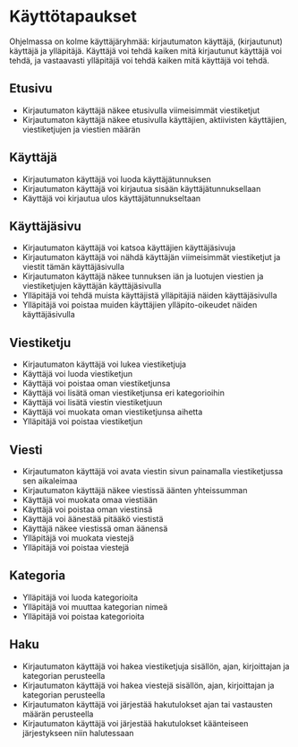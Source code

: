 # Käyttötapaukset

Ohjelmassa on kolme käyttäjäryhmää: kirjautumaton käyttäjä, (kirjautunut) käyttäjä ja ylläpitäjä. Käyttäjä voi tehdä kaiken mitä kirjautunut käyttäjä voi tehdä, ja vastaavasti ylläpitäjä voi tehdä kaiken mitä käyttäjä voi tehdä.

## Etusivu

* Kirjautumaton käyttäjä näkee etusivulla viimeisimmät viestiketjut
* Kirjautumaton käyttäjä näkee etusivulla käyttäjien, aktiivisten käyttäjien, viestiketjujen ja viestien määrän

## Käyttäjä

* Kirjautumaton käyttäjä voi luoda käyttäjätunnuksen
* Kirjautumaton käyttäjä voi kirjautua sisään käyttäjätunnuksellaan
* Käyttäjä voi kirjautua ulos käyttäjätunnukseltaan

## Käyttäjäsivu

* Kirjautumaton käyttäjä voi katsoa käyttäjien käyttäjäsivuja
* Kirjautumaton käyttäjä voi nähdä käyttäjän viimeisimmät viestiketjut ja viestit tämän käyttäjäsivulla
* Kirjautumaton käyttäjä näkee tunnuksen iän ja luotujen viestien ja viestiketjujen käyttäjän käyttäjäsivulla
* Ylläpitäjä voi tehdä muista käyttäjistä ylläpitäjiä näiden käyttäjäsivulla
* Ylläpitäjä voi poistaa muiden käyttäjien ylläpito-oikeudet näiden käyttäjäsivulla

## Viestiketju

* Kirjautumaton käyttäjä voi lukea viestiketjuja
* Käyttäjä voi luoda viestiketjun
* Käyttäjä voi poistaa oman viestiketjunsa
* Käyttäjä voi lisätä oman viestiketjunsa eri kategorioihin
* Käyttäjä voi lisätä viestin viestiketjuun
* Käyttäjä voi muokata oman viestiketjunsa aihetta
* Ylläpitäjä voi poistaa viestiketjun

## Viesti

* Kirjautumaton käyttäjä voi avata viestin sivun painamalla viestiketjussa sen aikaleimaa
* Kirjautumaton käyttäjä näkee viestissä äänten yhteissumman
* Käyttäjä voi muokata omaa viestiään
* Käyttäjä voi poistaa oman viestinsä
* Käyttäjä voi äänestää pitääkö viestistä
* Käyttäjä näkee viestissä oman äänensä
* Ylläpitäjä voi muokata viestejä
* Ylläpitäjä voi poistaa viestejä

## Kategoria

* Ylläpitäjä voi luoda kategorioita
* Ylläpitäjä voi muuttaa kategorian nimeä
* Ylläpitäjä voi poistaa kategorioita

## Haku

* Kirjautumaton käyttäjä voi hakea viestiketjuja sisällön, ajan, kirjoittajan ja kategorian perusteella
* Kirjautumaton käyttäjä voi hakea viestejä sisällön, ajan, kirjoittajan ja kategorian perusteella
* Kirjautumaton käyttäjä voi järjestää hakutulokset ajan tai vastausten määrän perusteella
* Kirjautumaton käyttäjä voi järjestää hakutulokset käänteiseen järjestykseen niin halutessaan